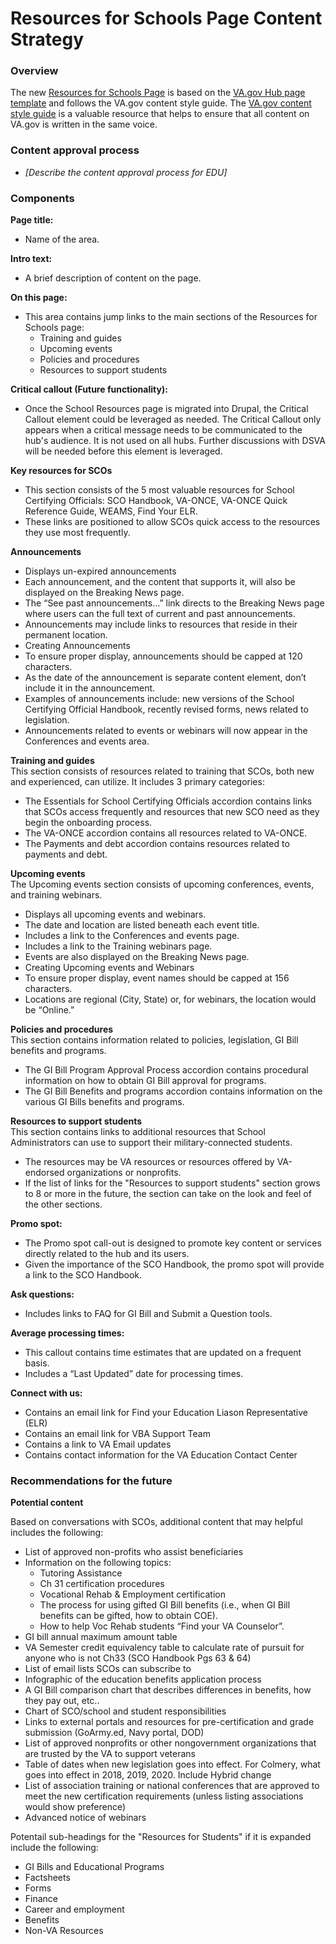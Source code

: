 # Resources for Schools Page Content Strategy


### Overview

The new [Resources for Schools Page](http://www.va.gov/school-administrators) is based on the [VA.gov Hub page template](https://app.moqups.com/Rnc4BDEKrA/view/page/a8b9b0da7) and follows the VA.gov content style guide.  The [VA.gov content style guide](https://design.va.gov/content-style-guide/) is a valuable resource that helps to ensure that all content on VA.gov is written in the same voice.  

### Content approval process
- _[Describe the content approval process for EDU]_ 

### Components

**Page title:**
- Name of the area.   

**Intro text:**  
- A brief description of content on the page.

**On this page:**  
- This area contains jump links to the main sections of the Resources for Schools page: 
  - Training and guides
  - Upcoming events
  - Policies and procedures
  - Resources to support students

**Critical callout (Future functionality):**  
- Once the School Resources page is migrated into Drupal, the Critical Callout element could be leveraged as needed. The Critical Callout only appears when a critical message needs to be communicated to the hub's audience. It is not used on all hubs. Further discussions with DSVA will be needed before this element is leveraged.

**Key resources for SCOs**
-	This section consists of the 5 most valuable resources for School Certifying Officials: SCO Handbook, VA-ONCE, VA-ONCE Quick Reference Guide, WEAMS, Find Your ELR.
-	These links are positioned to allow SCOs quick access to the resources they use most frequently.  


**Announcements**  
- Displays un-expired announcements  
- 	Each announcement, and the content that supports it, will also be displayed on the Breaking News page.
- 	The “See past announcements…” link directs to the Breaking News page where users can the full text of current and past announcements.
- 	Announcements may include links to resources that reside in their permanent location.
- 	Creating Announcements
  - To ensure proper display, announcements should be capped at 120 characters.
  - As the date of the announcement is separate content element, don’t include it in the announcement.
  - Examples of announcements include: new versions of the School Certifying Official Handbook, recently revised forms, news related to legislation.
  - Announcements related to events or webinars will now appear in the Conferences and events area.



**Training and guides**  
This section consists of resources related to training that SCOs, both new and experienced, can utilize. It includes 3 primary categories:
- 	The Essentials for School Certifying Officials accordion contains links that SCOs access frequently and resources that new SCO need as they begin the onboarding process.
- The VA-ONCE accordion contains all resources related to VA-ONCE.
-	The Payments and debt accordion contains resources related to payments and debt.

**Upcoming events**  
The Upcoming events section consists of upcoming conferences, events, and training webinars.
-	Displays all upcoming events and webinars.
-	The date and location are listed beneath each event title.
-	Includes a link to the Conferences and events page.
-	Includes a link to the Training webinars page.
-	Events are also displayed on the Breaking News page.
-	Creating Upcoming events and Webinars
  -	To ensure proper display, event names should be capped at 156 characters.
  -	Locations are regional (City, State) or, for webinars, the location  would be “Online.”



**Policies and procedures**  
This section contains information related to policies, legislation, GI Bill benefits and programs.
-	The GI Bill Program Approval Process accordion contains procedural information on how to obtain GI Bill approval for programs.
-	The GI Bill Benefits and programs accordion contains information on the various GI Bills benefits and programs.

**Resources to support students**  
This section contains links to additional resources that School Administrators can use to support their military-connected students.
-	The resources may be VA resources or resources offered by VA-endorsed organizations or nonprofits.
-	If the list of links for the "Resources to support students" section grows to 8 or more in the future, the section can take on the look and feel of the other sections.


**Promo spot:**  
- The Promo spot call-out is designed to promote key content or services directly related to the hub and its users.  
- Given the importance of the SCO Handbook, the promo spot will provide a link to the SCO Handbook.

**Ask questions:**
- Includes links to FAQ for GI Bill and Submit a Question tools.

**Average processing times:**
- This callout contains time estimates that are updated on a frequent basis.  
-	Includes a “Last Updated” date for processing times.

**Connect with us:**
- Contains an email link for Find your Education Liason Representative (ELR)
- Contains an email link for VBA Support Team
- Contains a link to VA Email updates
- Contains contact information for the VA Education Contact Center

### Recommendations for the future

**Potential content**

Based on conversations with SCOs, additional content that may helpful includes the following:
- List of approved non-profits who assist beneficiaries
- Information on the following topics:
  -	Tutoring Assistance
  -	Ch 31 certification procedures
  -	Vocational Rehab & Employment certification
  -	The process for using gifted GI Bill benefits (i.e., when GI Bill benefits can be gifted, how to obtain COE).
  -	How to help Voc Rehab students “Find your VA Counselor”.
- GI bill annual maximum amount table
- VA Semester credit equivalency table to calculate rate of pursuit for anyone who is not Ch33 (SCO Handbook Pgs 63 & 64)
- List of email lists SCOs can subscribe to 
- Infographic of the education benefits application process
- A GI Bill comparison chart that describes differences in benefits,  how they pay out, etc.. 
- Chart of SCO/school and student responsibilities
- Links to external portals and resources for pre-certification and grade submission (GoArmy.ed, Navy portal, DOD)
- List of approved nonprofits or other nongovernment organizations that are trusted by the VA to support veterans
- Table of dates when new legislation goes into effect. For Colmery, what goes into effect in 2018, 2019, 2020. Include Hybrid change
- List of association training or national conferences that are approved to meet the new certification requirements (unless listing associations would show preference)
- Advanced notice of webinars

Potentail sub-headings for the "Resources for Students" if it is expanded include the following:
- GI Bills and Educational Programs
- Factsheets
- Forms 
- Finance
- Career and employment
- Benefits
- Non-VA Resources

